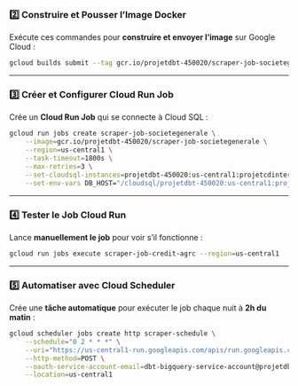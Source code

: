 
### **2️⃣ Construire et Pousser l’Image Docker**
Exécute ces commandes pour **construire et envoyer l’image** sur Google Cloud :
```sh
gcloud builds submit --tag gcr.io/projetdbt-450020/scraper-job-societegenerale
```

---

### **3️⃣ Créer et Configurer Cloud Run Job**
Crée un **Cloud Run Job** qui se connecte à Cloud SQL :
```sh
gcloud run jobs create scraper-job-societegenerale \
    --image=gcr.io/projetdbt-450020/scraper-job-societegenerale \
    --region=us-central1 \
    --task-timeout=1800s \
    --max-retries=3 \
    --set-cloudsql-instances=projetdbt-450020:us-central1:projetcdinterne \
    --set-env-vars DB_HOST="/cloudsql/projetdbt-450020:us-central1:projetcdinterne",DB_NAME="postgres",DB_USER="postgres",DB_PASSWORD="root"
```

---

### **4️⃣ Tester le Job Cloud Run**
Lance **manuellement le job** pour voir s’il fonctionne :
```sh
gcloud run jobs execute scraper-job-credit-agrc --region=us-central1
```

---

### **5️⃣ Automatiser avec Cloud Scheduler**
Crée une **tâche automatique** pour exécuter le job chaque nuit à **2h du matin** :
```sh
gcloud scheduler jobs create http scraper-schedule \
    --schedule="0 2 * * *" \
    --uri="https://us-central1-run.googleapis.com/apis/run.googleapis.com/v1/namespaces/projetdbt-450020/jobs/scraper-job:run" \
    --http-method=POST \
    --oauth-service-account-email=dbt-bigquery-service-account@projetdbt-450020.iam.gserviceaccount.com \
    --location=us-central1
```
